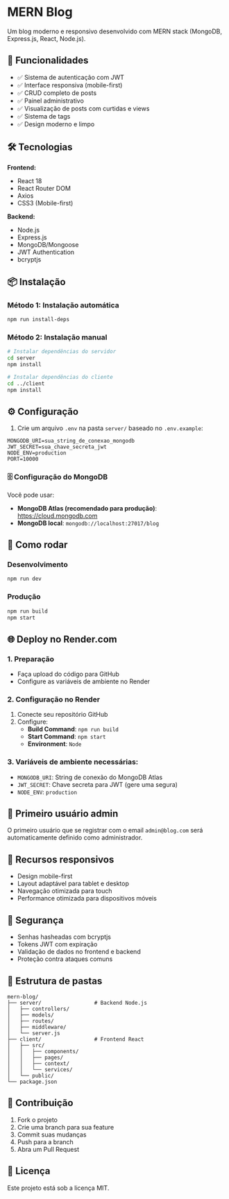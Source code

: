 # MERN Blog

Um blog moderno e responsivo desenvolvido com MERN stack (MongoDB, Express.js, React, Node.js).

## 🚀 Funcionalidades

- ✅ Sistema de autenticação com JWT
- ✅ Interface responsiva (mobile-first)
- ✅ CRUD completo de posts
- ✅ Painel administrativo
- ✅ Visualização de posts com curtidas e views
- ✅ Sistema de tags
- ✅ Design moderno e limpo

## 🛠️ Tecnologias

**Frontend:**
- React 18
- React Router DOM
- Axios
- CSS3 (Mobile-first)

**Backend:**
- Node.js
- Express.js
- MongoDB/Mongoose
- JWT Authentication
- bcryptjs

## 📦 Instalação

### Método 1: Instalação automática
```bash
npm run install-deps
```

### Método 2: Instalação manual
```bash
# Instalar dependências do servidor
cd server
npm install

# Instalar dependências do cliente
cd ../client
npm install
```

## ⚙️ Configuração

1. Crie um arquivo `.env` na pasta `server/` baseado no `.env.example`:

```env
MONGODB_URI=sua_string_de_conexao_mongodb
JWT_SECRET=sua_chave_secreta_jwt
NODE_ENV=production
PORT=10000
```

### 🗄️ Configuração do MongoDB

Você pode usar:
- **MongoDB Atlas (recomendado para produção)**: https://cloud.mongodb.com
- **MongoDB local**: `mongodb://localhost:27017/blog`

## 🎯 Como rodar

### Desenvolvimento
```bash
npm run dev
```

### Produção
```bash
npm run build
npm start
```

## 🌐 Deploy no Render.com

### 1. Preparação
- Faça upload do código para GitHub
- Configure as variáveis de ambiente no Render

### 2. Configuração no Render
1. Conecte seu repositório GitHub
2. Configure:
   - **Build Command**: `npm run build`
   - **Start Command**: `npm start`
   - **Environment**: `Node`

### 3. Variáveis de ambiente necessárias:
- `MONGODB_URI`: String de conexão do MongoDB Atlas
- `JWT_SECRET`: Chave secreta para JWT (gere uma segura)
- `NODE_ENV`: `production`

## 👤 Primeiro usuário admin

O primeiro usuário que se registrar com o email `admin@blog.com` será automaticamente definido como administrador.

## 📱 Recursos responsivos

- Design mobile-first
- Layout adaptável para tablet e desktop
- Navegação otimizada para touch
- Performance otimizada para dispositivos móveis

## 🔐 Segurança

- Senhas hasheadas com bcryptjs
- Tokens JWT com expiração
- Validação de dados no frontend e backend
- Proteção contra ataques comuns

## 📝 Estrutura de pastas

```
mern-blog/
├── server/                 # Backend Node.js
│   ├── controllers/
│   ├── models/
│   ├── routes/
│   ├── middleware/
│   └── server.js
├── client/                 # Frontend React
│   ├── src/
│   │   ├── components/
│   │   ├── pages/
│   │   ├── context/
│   │   └── services/
│   └── public/
└── package.json
```

## 🤝 Contribuição

1. Fork o projeto
2. Crie uma branch para sua feature
3. Commit suas mudanças
4. Push para a branch
5. Abra um Pull Request

## 📄 Licença

Este projeto está sob a licença MIT.
